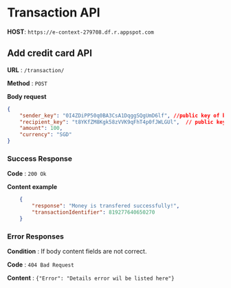 # Transaction API

**HOST**: `https://e-context-279708.df.r.appspot.com`

## Add credit card API

**URL** : `/transaction/`

**Method** : `POST`

**Body request**

```json
{
    "sender_key": "0I4ZDiPP50q0BA3CsA1DqggSQgUmD6lf", //public key of buyer
    "recipient_key": "t8YKfZM8Kgk58zVVK9qFhT4p0fJWLGUl",  // public key of seller
    "amount": 100,
    "currency": "SGD"
}
```

### Success Response

**Code** : `200 Ok`

**Content example**

```json
    {
        "response": "Money is transfered successfully!",
        "transactionIdentifier": 819277640650270
    }
```

### Error Responses

**Condition** : If body content fields are not correct.

**Code** : `404 Bad Request`

**Content** : `{"Error": "Details error wil be listed here"}`
